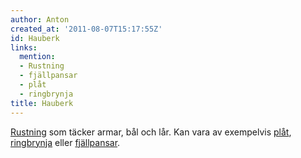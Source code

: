 ```yaml
---
author: Anton
created_at: '2011-08-07T15:17:55Z'
id: Hauberk
links:
  mention:
  - Rustning
  - fjällpansar
  - plåt
  - ringbrynja
title: Hauberk
---
```


[Rustning] som täcker armar, bål och lår. Kan vara av exempelvis [plåt], [ringbrynja] eller
[fjällpansar].

  [Rustning]: Rustning
  [plåt]: plåt
  [ringbrynja]: ringbrynja
  [fjällpansar]: fjällpansar
